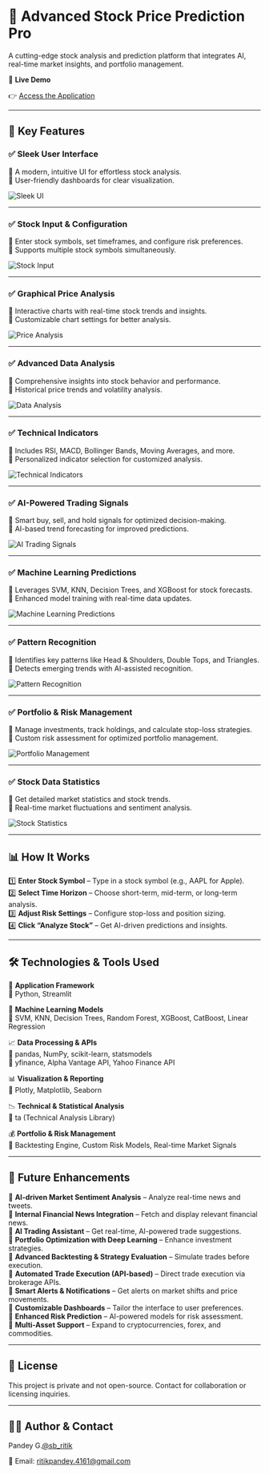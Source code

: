# 🔮 Advanced Stock Price Prediction Pro

A cutting-edge stock analysis and prediction platform that integrates AI, real-time market insights, and portfolio management.

🚀 **Live Demo**

👉 [Access the Application](https://stock-prediction-pro.onrender.com/)

---

## 🌟 Key Features

### ✅ Sleek User Interface
📌 A modern, intuitive UI for effortless stock analysis.  
📌 User-friendly dashboards for clear visualization.

![Sleek UI](sleek_ui_screenshot.png)

---

### ✅ Stock Input & Configuration
📌 Enter stock symbols, set timeframes, and configure risk preferences.  
📌 Supports multiple stock symbols simultaneously.

![Stock Input](stock_input_screenshot.png)

---

### ✅ Graphical Price Analysis
📌 Interactive charts with real-time stock trends and insights.  
📌 Customizable chart settings for better analysis.

![Price Analysis](price_analysis_screenshot.png)

---

### ✅ Advanced Data Analysis
📌 Comprehensive insights into stock behavior and performance.  
📌 Historical price trends and volatility analysis.

![Data Analysis](data_analysis_screenshot.png)

---

### ✅ Technical Indicators
📌 Includes RSI, MACD, Bollinger Bands, Moving Averages, and more.  
📌 Personalized indicator selection for customized analysis.

![Technical Indicators](technical_indicators_screenshot.png)

---

### ✅ AI-Powered Trading Signals
📌 Smart buy, sell, and hold signals for optimized decision-making.  
📌 AI-based trend forecasting for improved predictions.

![AI Trading Signals](ai_trading_signals_screenshot.png)

---

### ✅ Machine Learning Predictions
📌 Leverages SVM, KNN, Decision Trees, and XGBoost for stock forecasts.  
📌 Enhanced model training with real-time data updates.

![Machine Learning Predictions](ml_predictions_screenshot.png)

---

### ✅ Pattern Recognition
📌 Identifies key patterns like Head & Shoulders, Double Tops, and Triangles.  
📌 Detects emerging trends with AI-assisted recognition.

![Pattern Recognition](pattern_recognition_screenshot.png)

---

### ✅ Portfolio & Risk Management
📌 Manage investments, track holdings, and calculate stop-loss strategies.  
📌 Custom risk assessment for optimized portfolio management.

![Portfolio Management](portfolio_management_screenshot.png)

---

### ✅ Stock Data Statistics
📌 Get detailed market statistics and stock trends.  
📌 Real-time market fluctuations and sentiment analysis.

![Stock Statistics](stock_statistics_screenshot.png)

---

## 📊 How It Works

1️⃣ **Enter Stock Symbol** – Type in a stock symbol (e.g., AAPL for Apple).  
2️⃣ **Select Time Horizon** – Choose short-term, mid-term, or long-term analysis.  
3️⃣ **Adjust Risk Settings** – Configure stop-loss and position sizing.  
4️⃣ **Click “Analyze Stock”** – Get AI-driven predictions and insights.

---

## 🛠 Technologies & Tools Used

🚀 **Application Framework**  
🔹 Python, Streamlit

🤖 **Machine Learning Models**  
🔹 SVM, KNN, Decision Trees, Random Forest, XGBoost, CatBoost, Linear Regression

📈 **Data Processing & APIs**  
🔹 pandas, NumPy, scikit-learn, statsmodels  
🔹 yfinance, Alpha Vantage API, Yahoo Finance API

📊 **Visualization & Reporting**  
🔹 Plotly, Matplotlib, Seaborn

📉 **Technical & Statistical Analysis**  
🔹 ta (Technical Analysis Library)

💰 **Portfolio & Risk Management**  
🔹 Backtesting Engine, Custom Risk Models, Real-time Market Signals

---

## 🔄 Future Enhancements

🔹 **AI-driven Market Sentiment Analysis** – Analyze real-time news and tweets.  
🔹 **Internal Financial News Integration** – Fetch and display relevant financial news.  
🔹 **AI Trading Assistant** – Get real-time, AI-powered trade suggestions.  
🔹 **Portfolio Optimization with Deep Learning** – Enhance investment strategies.  
🔹 **Advanced Backtesting & Strategy Evaluation** – Simulate trades before execution.  
🔹 **Automated Trade Execution (API-based)** – Direct trade execution via brokerage APIs.  
🔹 **Smart Alerts & Notifications** – Get alerts on market shifts and price movements.  
🔹 **Customizable Dashboards** – Tailor the interface to user preferences.  
🔹 **Enhanced Risk Prediction** – AI-powered models for risk assessment.  
🔹 **Multi-Asset Support** – Expand to cryptocurrencies, forex, and commodities.

---

## 📜 License

This project is private and not open-source. Contact for collaboration or licensing inquiries.

---

## 👨‍💻 Author & Contact

Pandey G.[@sb_ritik](https://www.instagram.com/sb_ritik/)

📧 Email: ritikpandey.4161@gmail.com
